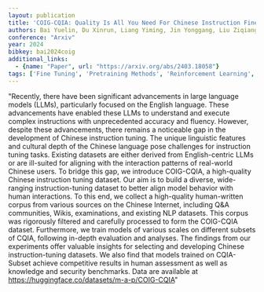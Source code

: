 ```yaml
---
layout: publication
title: 'COIG-CQIA: Quality Is All You Need For Chinese Instruction Fine-tuning'
authors: Bai Yuelin, Du Xinrun, Liang Yiming, Jin Yonggang, Liu Ziqiang, Zhou Junting, Zheng Tianyu, Zhang Xincheng, Ma Nuo, Wang Zekun, Yuan Ruibin, Wu Haihong, Lin Hongquan, Huang Wenhao, Zhang Jiajun, Chen Wenhu, Lin Chenghua, Fu Jie, Yang Min, Ni Shiwen, Zhang Ge
conference: "Arxiv"
year: 2024
bibkey: bai2024coig
additional_links:
  - {name: "Paper", url: "https://arxiv.org/abs/2403.18058"}
tags: ['Fine Tuning', 'Pretraining Methods', 'Reinforcement Learning', 'Security', 'Training Techniques']
---
```

"Recently, there have been significant advancements in large language models (LLMs), particularly focused on the English language. These advancements have enabled these LLMs to understand and execute complex instructions with unprecedented accuracy and fluency. However, despite these advancements, there remains a noticeable gap in the development of Chinese instruction tuning. The unique linguistic features and cultural depth of the Chinese language pose challenges for instruction tuning tasks. Existing datasets are either derived from English-centric LLMs or are ill-suited for aligning with the interaction patterns of real-world Chinese users. To bridge this gap, we introduce COIG-CQIA, a high-quality Chinese instruction tuning dataset. Our aim is to build a diverse, wide-ranging instruction-tuning dataset to better align model behavior with human interactions. To this end, we collect a high-quality human-written corpus from various sources on the Chinese Internet, including Q&amp;A communities, Wikis, examinations, and existing NLP datasets. This corpus was rigorously filtered and carefully processed to form the COIG-CQIA dataset. Furthermore, we train models of various scales on different subsets of CQIA, following in-depth evaluation and analyses. The findings from our experiments offer valuable insights for selecting and developing Chinese instruction-tuning datasets. We also find that models trained on CQIA-Subset achieve competitive results in human assessment as well as knowledge and security benchmarks. Data are available at https://huggingface.co/datasets/m-a-p/COIG-CQIA"
